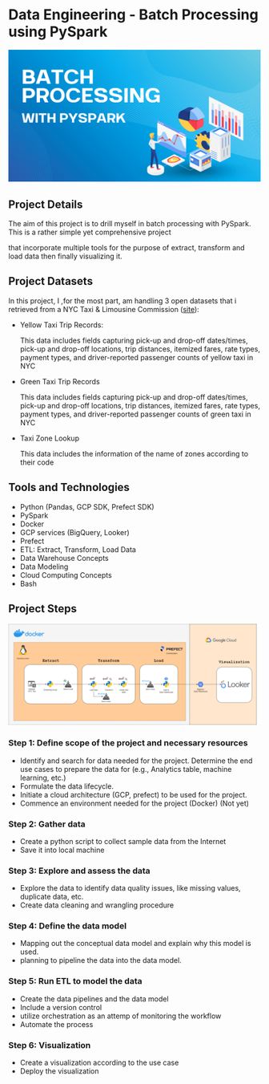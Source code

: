 # Data Engineering - Batch Processing using PySpark

![header](https://github.com/acothaha/img/blob/main/batch_processing_pyspark/Batch%20Processing.png?raw=true)

## **Project Details**

The aim of this project is to drill myself in batch processing with PySpark. This is a rather simple yet comprehensive project

that incorporate multiple tools for the purpose of extract, transform and load data then finally visualizing it.


## **Project Datasets**

In this project, I ,for the most part, am handling 3 open datasets that i retrieved from a NYC Taxi & Limousine Commission ([site](https://www.nyc.gov/site/tlc/about/tlc-trip-record-data.page)):

- Yellow Taxi Trip Records:

    This data includes fields capturing pick-up and drop-off dates/times, pick-up and drop-off locations, trip distances, itemized fares, rate types, payment types, and driver-reported passenger counts of yellow taxi in NYC

- Green Taxi Trip Records

    This data includes fields capturing pick-up and drop-off dates/times, pick-up and drop-off locations, trip distances, itemized fares, rate types, payment types, and driver-reported passenger counts of green taxi in NYC

- Taxi Zone Lookup

    This data includes the information of the name of zones according to their code

## **Tools and Technologies**

- Python (Pandas, GCP SDK, Prefect SDK)
- PySpark
- Docker
- GCP services (BigQuery, Looker)
- Prefect 
- ETL: Extract, Transform, Load Data
- Data Warehouse Concepts
- Data Modeling
- Cloud Computing Concepts
- Bash

## **Project Steps**

![flow](https://github.com/acothaha/img/blob/main/batch_processing_pyspark/flow.png?raw=true)

### **Step 1: Define scope of the project and necessary resources**

- Identify and search for data needed for the project. Determine the end use cases to prepare the data for (e.g., Analytics table, machine learning, etc.)
- Formulate the data lifecycle.
- Initiate a cloud architecture (GCP, prefect) to be used for the project.
- Commence an environment needed for the project (Docker) (Not yet)

### **Step 2: Gather data**
- Create a python script to collect sample data from the Internet
- Save it into local machine

### **Step 3: Explore and assess the data**
- Explore the data to identify data quality issues, like missing values, duplicate data, etc.
- Create data cleaning and wrangling procedure

### **Step 4: Define the data model**
- Mapping out the conceptual data model and explain why this model is used.
- planning to pipeline the data into the data model.

### **Step 5: Run ETL to model the data**
- Create the data pipelines and the data model
- Include a version control
- utilize orchestration as an attemp of monitoring the workflow
- Automate the process

### **Step 6: Visualization**
- Create a visualization according to the use case
- Deploy the visualization







